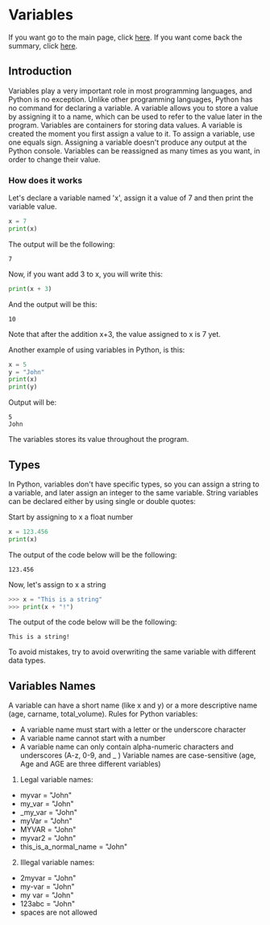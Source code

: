 # Variables
If you want go to the main page, click [here](https://fededev01.github.io/Learn-Python).
If you want come back the summary, click [here](https://fededev01.github.io/Learn-Python/ch00_summary).

## Introduction
Variables play a very important role in most programming languages, and Python is no exception. 
Unlike other programming languages, Python has no command for declaring a variable.
A variable allows you to store a value by assigning it to a name, which can be used to refer 
to the value later in the program.
Variables are containers for storing data values.
A variable is created the moment you first assign a value to it.
To assign a variable, use one equals sign.
Assigning a variable doesn't produce any output at the Python console.
Variables can be reassigned as many times as you want, in order to change their value.

### How does it works

Let's declare a variable named 'x', assign it a value of 7 and then print the variable value.
```python
x = 7
print(x)
```

The output will be the following:
```output
7
```

Now, if you want add 3 to x, you will write this:
```python
print(x + 3)
```

And the output will be this:
```output
10
```

Note that after the addition x+3, the value assigned to x is 7 yet.

Another example of using variables in Python, is this:
```python
x = 5
y = "John"
print(x)
print(y)
```
Output will be:
```output
5
John
```

The variables stores its value throughout the program.


## Types

In Python, variables don't have specific types, so you can assign a string to a variable, 
and later assign an integer to the same variable.
String variables can be declared either by using single or double quotes:

Start by assigning to x a float number
```python
x = 123.456
print(x)
```

The output of the code below will be the following:
```output
123.456
```

Now, let's assign to x a string
```python
>>> x = "This is a string"
>>> print(x + "!")
```

The output of the code below will be the following:
```output
This is a string!
```

To avoid mistakes, try to avoid overwriting the same variable with different data types.

## Variables Names
A variable can have a short name (like x and y) or a more descriptive name (age, carname, total_volume). Rules for Python variables:
- A variable name must start with a letter or the underscore character
- A variable name cannot start with a number
- A variable name can only contain alpha-numeric characters and underscores (A-z, 0-9, and _ )
Variable names are case-sensitive (age, Age and AGE are three different variables)

1. Legal variable names:
 * myvar = "John"
 * my_var = "John"
 * _my_var = "John"
 * myVar = "John"
 * MYVAR = "John"
 * myvar2 = "John"
 * this_is_a_normal_name = "John"

2. Illegal variable names:
 * 2myvar = "John"
 * my-var = "John"
 * my var = "John"
 * 123abc = "John"
 * spaces are not allowed
